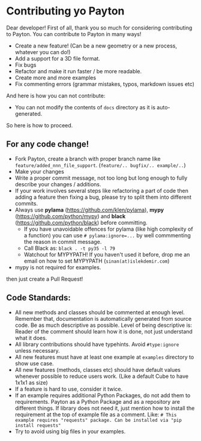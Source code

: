 # Contributing yo Payton

Dear developer! First of all, thank you so much for considering contributing to Payton. You can contribute to Payton in many ways!

* Create a new feature! (Can be a new geometry or a new process, whatever you can do!)
* Add a support for a 3D file format.
* Fix bugs
* Refactor and make it run faster / be more readable.
* Create more and more examples
* Fix commenting errors (grammar mistakes, typos, markdown issues etc)

And here is how you can not contribute:
* You can not modify the contents of `docs` directory as it is auto-generated.

So here is how to proceed.

## For any code change!

* Fork Payton, create a branch with proper branch name like `feature/added_nnn_file_support`. (`feature/.. bugfix/.. example/..`)
* Make your changes
* Write a proper commit message, not too long but long enough to fully describe your changes / additions.
* If your work involves several steps like refactoring a part of code then adding a feature then fixing a bug, please try to split them into different commits.
* Always use **pylama** (https://github.com/klen/pylama), **mypy** (https://github.com/python/mypy) and **black** (https://github.com/python/black) before committing.
  * If you have unavoidable offences for pylama (like high complexity of a function) you can use `# pylama:ignore=...` by well commmenting the reason in commit message.
  * Call Black as: `black . -t py35 -l 79` 
  * Watchout for MYPYPATH! If you haven't used it before, drop me an email on how to set MYPYPATH (`sinan(at)islekdemir.com`)
* mypy is not required for examples.

then just create a Pull Request!

## Code Standards:

* All new methods and classes should be commented at enough level. Remember that, documentation is automatically generated from source code. Be as much descriptive as possible. Level of being descriptive is: Reader of the comment should learn how it is done, not just understand what it does.
* All library contributions should have typehints. Avoid `#type:ignore` unless necessary.
* All new features must have at least one example at `examples` directory to show use case.
* All new features (methods, classes etc) should have default values whenever possible to reduce users work. (Like a default Cube to have 1x1x1 as size)
* If a feature is hard to use, consider it twice.
* If an example requires additional Python Packages, do not add them to requirements. Payton as a Python Package and as a repository are different things. If library does not need it, just mention how to install the requirement at the top of example file as a comment. Like: `# This example requires "requests" package. Can be installed via "pip install requests"`
* Try to avoid using big files in your examples. 
